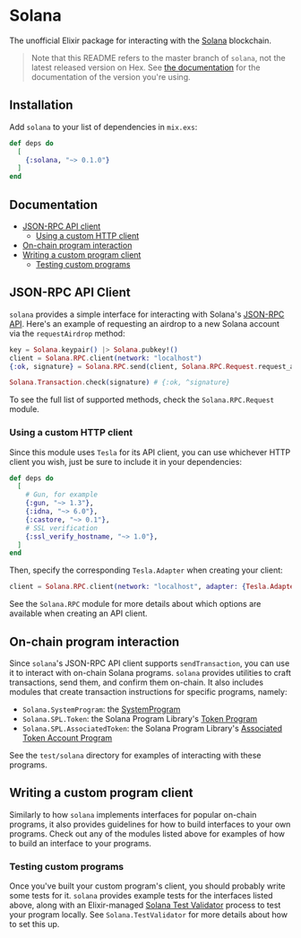# Solana

The unofficial Elixir package for interacting with the
[Solana](https://solana.com) blockchain.

> Note that this README refers to the master branch of `solana`, not the latest
> released version on Hex. See [the documentation](https://hexdocs.pm/solana)
> for the documentation of the version you're using.

## Installation

Add `solana` to your list of dependencies in `mix.exs`:

```elixir
def deps do
  [
    {:solana, "~> 0.1.0"}
  ]
end
```

## Documentation

- [JSON-RPC API client](#json-rpc-api-client)
  - [Using a custom HTTP client](#using-a-custom-http-client)
- [On-chain program interaction](#solana-program-interaction)
- [Writing a custom program client](#writing-a-custom-program-client)
  - [Testing custom programs](#testing-custom-programs)

## JSON-RPC API Client

`solana` provides a simple interface for interacting with Solana's [JSON-RPC
API](https://docs.solana.com/developing/clients/jsonrpc-api). Here's an example
of requesting an airdrop to a new Solana account via the `requestAirdrop`
method:

```elixir
key = Solana.keypair() |> Solana.pubkey!()
client = Solana.RPC.client(network: "localhost")
{:ok, signature} = Solana.RPC.send(client, Solana.RPC.Request.request_airdrop(key, 1))

Solana.Transaction.check(signature) # {:ok, ^signature}
```

To see the full list of supported methods, check the `Solana.RPC.Request`
module.

### Using a custom HTTP client

Since this module uses `Tesla` for its API client, you can use whichever
HTTP client you wish, just be sure to include it in your dependencies:

```elixir
def deps do
  [
    # Gun, for example
    {:gun, "~> 1.3"},
    {:idna, "~> 6.0"},
    {:castore, "~> 0.1"},
    # SSL verification
    {:ssl_verify_hostname, "~> 1.0"},
  ]
end
```

Then, specify the corresponding `Tesla.Adapter` when creating your client:

```elixir
client = Solana.RPC.client(network: "localhost", adapter: {Tesla.Adapter.Gun, certificates_verification: true})
```

See the `Solana.RPC` module for more details about which options are available
when creating an API client.

## On-chain program interaction

Since `solana`'s JSON-RPC API client supports `sendTransaction`, you can use it
to interact with on-chain Solana programs. `solana` provides utilities to craft
transactions, send them, and confirm them on-chain. It also includes modules
that create transaction instructions for specific programs, namely:

- `Solana.SystemProgram`: the
  [SystemProgram](https://docs.solana.com/developing/runtime-facilities/programs#system-program)
- `Solana.SPL.Token`: the Solana Program Library's [Token Program](https://spl.solana.com/token)
- `Solana.SPL.AssociatedToken`: the Solana Program Library's [Associated Token
  Account Program](https://spl.solana.com/associated-token-account)

See the `test/solana` directory for examples of interacting with these programs.

## Writing a custom program client

Similarly to how `solana` implements interfaces for popular on-chain programs,
it also provides guidelines for how to build interfaces to your own programs.
Check out any of the modules listed above for examples of how to build an
interface to your programs.

### Testing custom programs

Once you've built your custom program's client, you should probably write some
tests for it. `solana` provides example tests for the interfaces listed above,
along with an Elixir-managed [Solana Test
Validator](https://docs.solana.com/developing/test-validator) process to test
your program locally. See `Solana.TestValidator` for more details about how to
set this up.
